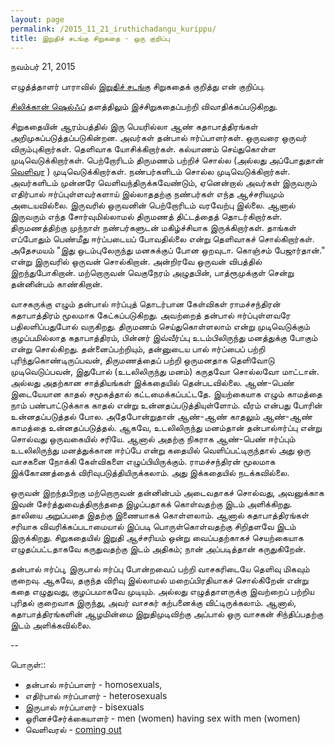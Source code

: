 ```yaml
---
layout: page
permalink: /2015_11_21_iruthichadangu_kurippu/
title: இறுதிச் சடங்கு சிறுகதை - ஒரு குறிப்பு
---
```

நவம்பர் 21, 2015

எழுத்த்தாளர் பாராவில் [இறுதிச் சடங்கு](http://www.writerpara.com/paper/?p=10651) சிறுகதைக் குறித்து என் குறிப்பு.

[சிலிக்கான் ஷெல்ஃப்](https://siliconshelf.wordpress.com/2015/11/19/%E0%AE%AA%E0%AE%BE-%E0%AE%B0%E0%AE%BE%E0%AE%95%E0%AE%B5%E0%AE%A9%E0%AE%BF%E0%AE%A9%E0%AF%8D-%E0%AE%93%E0%AE%B0%E0%AE%BF%E0%AE%A9%E0%AE%9A%E0%AF%8D%E0%AE%9A%E0%AF%87%E0%AE%B0%E0%AF%8D%E0%AE%95%E0%AF%8D/) தளத்திலும் இச்சிறுகதைப்பற்றி விவாதிக்கப்படுகிறது.

சிறுகதையின் ஆரம்பத்தில் இரு பெயரில்லா ஆண் கதாபாத்திரங்கள் அறிமுகப்படுத்தப்படுகின்றன. அவர்கள் தன்பால் ஈர்ப்பாளர்கள். ஒருவரை ஒருவர் விரும்புகிறார்கள். தெளிவாக யோசிக்கிறார்கள்.  கல்யாணம் செய்துகொள்ள முடிவெடுக்கிறார்கள். பெற்றோரிடம் திருமணம் பற்றிச் சொல்ல (அல்லது அப்போதுதான் [வெளிவர](https://en.wikipedia.org/wiki/Coming_out) ) முடிவெடுக்கிறார்கள். நண்பர்களிடம்  சொல்ல முடிவெடுக்கிறார்கள். அவர்களிடம் முன்னரே வெளிவந்திருக்கவேண்டும், ஏனென்றால் அவர்கள் இருவரும் எதிர்பால் ஈர்ப்புள்ளவர்களாய் இல்லாததற்கு நண்பர்கள் எந்த ஆச்சரியமும் அடையவில்லை. இருவரில் ஒருவனின் பெற்றோரிடம் வரவேற்பு இல்லை.  ஆனால் இருவரும் எந்த சோர்வுமில்லாமல் திருமணத் திட்டத்தைத் தொடர்கிறார்கள். திருமணத்திற்கு முந்நாள் நண்பர்களுடன் மகிழ்ச்சியாக இருக்கிறார்கள். தாங்கள் எப்போதும் பெண்மீது ஈர்ப்படையப் போவதில்லை என்று தெளிவாகச் சொல்கிறார்கள். அதேசமயம் "இது ஒடம்புலேருந்து மனசுக்குப் போன ஒறவுடா. கொஞ்சம் பேஜார்தான்." என்று இருவரில் ஒருவன் சொல்கிறான். அன்றிரவே ஒருவன் விபத்தில் இறந்துபோகிறான். மற்றொருவன் வெகுநேரம் அழுதபின், பாத்ரூமுக்குள் சென்று தன்னின்பம் காண்கிறான்.

வாசகருக்கு எழும் தன்பால் ஈர்ப்புத் தொடர்பான கேள்விகள் ராமச்சந்திரன் கதாபாத்திரம் மூலமாக கேட்கப்படுகிறது.  அவற்றைத் தன்பால் ஈர்ப்புள்ளவரே பதிலளிப்பதுபோல் வருகிறது. திருமணம் செய்துகொள்ளலாம் என்று முடிவெடுக்கும் குழப்பமில்லாத கதாபாத்திரம், பின்னர் இவ்வீர்ப்பு உடம்பிலிருந்து மனத்துக்கு போகும் என்று சொல்கிறது. தன்னைப்பற்றியும், தன்னுடைய பால் ஈர்ப்பைப் பற்றி புரிந்துகொண்டிருப்பவன், திருமணத்தைப் பற்றி ஒருமனதாக தெளிவோடு முடிவெடுப்பவன், இதுபோல் (உடலிலிருந்து மனம்) கருதவோ சொல்லவோ மாட்டான். அல்லது அதற்கான சாத்தியங்கள் இக்கதையில் தென்படவில்லை. ஆண்-பெண் இடையேயான காதல் சமூகத்தால் கட்டமைக்கப்பட்டதே. இயற்கையாக எழும் காமத்தை நாம் பண்பாட்டுக்காக காதல் என்று உன்னதப்படுத்தியுள்ளோம். வீரம் என்பது போரின் உன்னதப்படுத்தல் போல. அதேபோன்றுதான் ஆண்-ஆண் காதலும் ஆண்-ஆண் காமத்தை உன்னதப்படுத்தல். ஆகவே, உடலிலிருந்து மனம்தான் தன்பால்ஈர்ப்பு என்று சொல்வது ஒருவகையில் சரியே. ஆனால் அதற்கு நிகராக ஆண்-பெண் ஈர்ப்பும் உடலிலிருந்து மனத்துக்கான ஈர்ப்பே என்று கதையில் வெளிப்பட்டிருந்தால் அது ஒரு வாசகனை நோக்கி கேள்விகளை எழுப்பியிருக்கும். ராமச்சந்திரன் மூலமாக இக்கோணத்தைக் விரிவுபடுத்தியிருக்கலாம். அது இக்கதையில் நடக்கவில்லை.

ஒருவன் இறந்தபிறகு மற்றொருவன் தன்னின்பம் அடைவதாகச் சொல்வது, அவனுக்காக இவன் சேர்த்துவைத்திருந்ததை இழப்பதாகக் கொள்வதற்கு இடம் அளிக்கிறது. தாலியை அறுப்பதை இதற்கு இணையாகக் கொள்ளலாம். ஆனால் கதாபாத்திரங்கள் சரியாக விவரிக்கப்படாமையால் இப்படி பொருள்கொள்வதற்கு சிறிதளவே இடம் இருக்கிறது. சிறுகதையில் இறுதி ஆச்சரியம் ஒன்று வைப்பதற்காகச் செயற்கையாக எழுதப்பட்டதாகவே கருதுவதற்கு இடம் அதிகம்; நான் அப்படித்தான் கருதுகிறேன்.

தன்பால் ஈர்ப்பு, இருபால் ஈர்ப்பு போன்றவைப் பற்றி வாசகரிடையே தெளிவு மிகவும் குறைவு. ஆகவே, தகுந்த விரிவு இல்லாமல் மறைப்பிரதியாகச் சொல்கிறேன் என்று கதை எழுதுவது, குழப்பமாகவே முடியும். அல்லது எழுத்தாளருக்கு இவற்றைப் பற்றிய புரிதல் குறைவாக இருந்து, அவர் வாசகர் கற்பனைக்கு விட்டிருக்கலாம். ஆனால், கதாபாத்திரங்களின் ஆழமின்மை இறுதிமுடிவிற்கு அப்பால் ஒரு வாசகன் சிந்திப்பதற்கு இடம் அளிக்கவில்லை.

--

பொருள்::

* தன்பால் ஈர்ப்பாளர் - homosexuals, 
* எதிர்பால் ஈர்ப்பாளர் - heterosexuals
* இருபால் ஈர்ப்பாளர் - bisexuals
* ஓரினச்சேர்க்கையாளர் - men (women) having sex with men (women)
* வெளிவரல் - [coming out](https://en.wikipedia.org/wiki/Coming_out)
